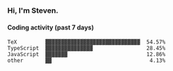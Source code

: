 ### Hi, I'm Steven.

#### Coding activity (past 7 days)
```
TeX         ▓▓▓▓▓▓▓▓▓▓▓▓▓▓▓▓▓▓▓▓▓▓▓▓▓▓▓▓▓▓  54.57%
TypeScript  ▓▓▓▓▓▓▓▓▓▓▓▓▓▓▓                 28.45%
JavaScript  ▓▓▓▓▓▓▓                         12.86%
other       ▓▓                               4.13%
```
